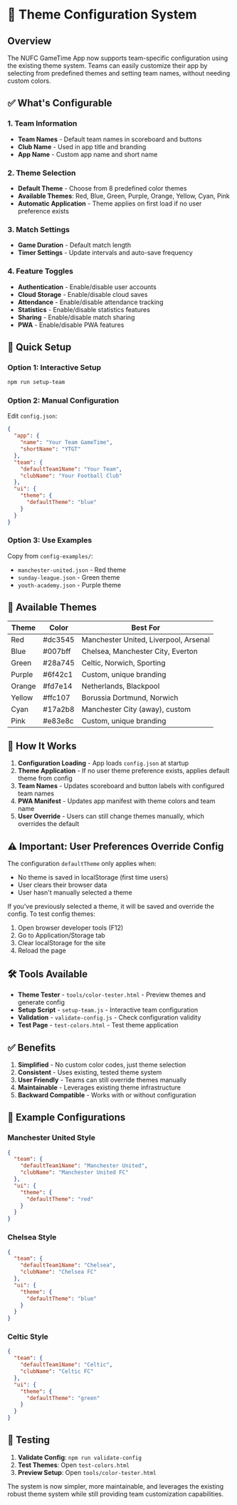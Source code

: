 # 🎨 Theme Configuration System

## Overview

The NUFC GameTime App now supports team-specific configuration using the existing theme system. Teams can easily customize their app by selecting from predefined themes and setting team names, without needing custom colors.

## ✅ What's Configurable

### 1. Team Information
- **Team Names** - Default team names in scoreboard and buttons
- **Club Name** - Used in app title and branding
- **App Name** - Custom app name and short name

### 2. Theme Selection
- **Default Theme** - Choose from 8 predefined color themes
- **Available Themes**: Red, Blue, Green, Purple, Orange, Yellow, Cyan, Pink
- **Automatic Application** - Theme applies on first load if no user preference exists

### 3. Match Settings
- **Game Duration** - Default match length
- **Timer Settings** - Update intervals and auto-save frequency

### 4. Feature Toggles
- **Authentication** - Enable/disable user accounts
- **Cloud Storage** - Enable/disable cloud saves
- **Attendance** - Enable/disable attendance tracking
- **Statistics** - Enable/disable statistics features
- **Sharing** - Enable/disable match sharing
- **PWA** - Enable/disable PWA features

## 🚀 Quick Setup

### Option 1: Interactive Setup
```bash
npm run setup-team
```

### Option 2: Manual Configuration
Edit `config.json`:
```json
{
  "app": {
    "name": "Your Team GameTime",
    "shortName": "YTGT"
  },
  "team": {
    "defaultTeam1Name": "Your Team",
    "clubName": "Your Football Club"
  },
  "ui": {
    "theme": {
      "defaultTheme": "blue"
    }
  }
}
```

### Option 3: Use Examples
Copy from `config-examples/`:
- `manchester-united.json` - Red theme
- `sunday-league.json` - Green theme  
- `youth-academy.json` - Purple theme

## 🎨 Available Themes

| Theme | Color | Best For |
|-------|-------|----------|
| Red | #dc3545 | Manchester United, Liverpool, Arsenal |
| Blue | #007bff | Chelsea, Manchester City, Everton |
| Green | #28a745 | Celtic, Norwich, Sporting |
| Purple | #6f42c1 | Custom, unique branding |
| Orange | #fd7e14 | Netherlands, Blackpool |
| Yellow | #ffc107 | Borussia Dortmund, Norwich |
| Cyan | #17a2b8 | Manchester City (away), custom |
| Pink | #e83e8c | Custom, unique branding |

## 🔧 How It Works

1. **Configuration Loading** - App loads `config.json` at startup
2. **Theme Application** - If no user theme preference exists, applies default theme from config
3. **Team Names** - Updates scoreboard and button labels with configured team names
4. **PWA Manifest** - Updates app manifest with theme colors and team name
5. **User Override** - Users can still change themes manually, which overrides the default

## ⚠️ Important: User Preferences Override Config

The configuration `defaultTheme` only applies when:
- No theme is saved in localStorage (first time users)
- User clears their browser data
- User hasn't manually selected a theme

If you've previously selected a theme, it will be saved and override the config. To test config themes:
1. Open browser developer tools (F12)
2. Go to Application/Storage tab
3. Clear localStorage for the site
4. Reload the page

## 🛠 Tools Available

- **Theme Tester** - `tools/color-tester.html` - Preview themes and generate config
- **Setup Script** - `setup-team.js` - Interactive team configuration
- **Validation** - `validate-config.js` - Check configuration validity
- **Test Page** - `test-colors.html` - Test theme application

## ✅ Benefits

1. **Simplified** - No custom color codes, just theme selection
2. **Consistent** - Uses existing, tested theme system
3. **User Friendly** - Teams can still override themes manually
4. **Maintainable** - Leverages existing theme infrastructure
5. **Backward Compatible** - Works with or without configuration

## 📝 Example Configurations

### Manchester United Style
```json
{
  "team": {
    "defaultTeam1Name": "Manchester United",
    "clubName": "Manchester United FC"
  },
  "ui": {
    "theme": {
      "defaultTheme": "red"
    }
  }
}
```

### Chelsea Style
```json
{
  "team": {
    "defaultTeam1Name": "Chelsea",
    "clubName": "Chelsea FC"
  },
  "ui": {
    "theme": {
      "defaultTheme": "blue"
    }
  }
}
```

### Celtic Style
```json
{
  "team": {
    "defaultTeam1Name": "Celtic",
    "clubName": "Celtic FC"
  },
  "ui": {
    "theme": {
      "defaultTheme": "green"
    }
  }
}
```

## 🧪 Testing

1. **Validate Config**: `npm run validate-config`
2. **Test Themes**: Open `test-colors.html`
3. **Preview Setup**: Open `tools/color-tester.html`

The system is now simpler, more maintainable, and leverages the existing robust theme system while still providing team customization capabilities.